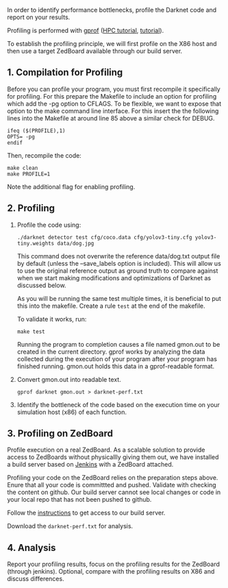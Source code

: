 In order to identify performance bottlenecks, profile the Darknet code and report on your results. 

Profiling is performed with [gprof](https://ftp.gnu.org/old-gnu/Manuals/gprof-2.9.1/html_chapter/gprof_9.html) ([HPC tutorial](https://hpc-wiki.info/hpc/Gprof_Tutorial), [tutorial](https://www.thegeekstuff.com/2012/08/gprof-tutorial/)).

To establish the profiling principle, we will first profile on the X86 host and then use a target ZedBoard available through our build server.


## 1. Compilation for Profiling

Before you can profile your program, you must first recompile it specifically for profiling. For this prepare the Makefile to include an option for profiling which add the -pg option to CFLAGS. To be flexible, we want to expose that option to the make command line interface. For this insert the the following lines into the Makefile at around line 85 above a similar check for DEBUG. 

```
ifeq ($(PROFILE),1)
OPTS= -pg
endif
```

Then, recompile the code:

```
make clean
make PROFILE=1
```

Note the additional flag for enabling profiling.

## 2. Profiling

1. Profile the code using:

    ```
    ./darknet detector test cfg/coco.data cfg/yolov3-tiny.cfg yolov3-tiny.weights data/dog.jpg
    ```

    This command does not overwrite the reference data/dog.txt output file by default (unless the –save_labels option is included). This will allow us to use the original reference output as ground truth to compare against when we start making modifications and optimizations of Darknet as discussed below.

    As you will be running the same test multiple times, it is beneficial to put this into the makefile. Create a rule `test` at the end of the makefile.

    To validate it works, run: 

    ```
    make test
    ```

    Running the program to completion causes a file named gmon.out to be created in the current directory. gprof works by analyzing the data collected during the execution of your program after your program has finished running. gmon.out holds this data in a gprof-readable format.

2. Convert gmon.out into readable text. 

    ```
    gprof darknet gmon.out > darknet-perf.txt
    ```

3. Identify the bottleneck of the code based on the execution time on your simulation host (x86) of each function.


## 3. Profiling on ZedBoard

Profile execution on a real ZedBoard. As a scalable solution to provide access to ZedBoards without physicallly giving them out, we have installed a build server based on [Jenkins](https://jenkins.io) with a ZedBoard attached. 

Profiling your code on the ZedBoard relies on the preparation steps above. Enure that all your code is committted and pushed. Validate with checking the content on github. Our build server cannot see local changes or code in your local repo that has not been pushed to github.

Follow the [instructions](https://neu-ece-7368-f22.github.io/Jenkins.html) to get access to our build server.

Download the `darknet-perf.txt` for analysis. 

## 4. Analysis

Report your profiling results, focus on the profiling results for the ZedBoard (through jenkins). Optional, compare with the profiling results on X86 and discuss differences. 

